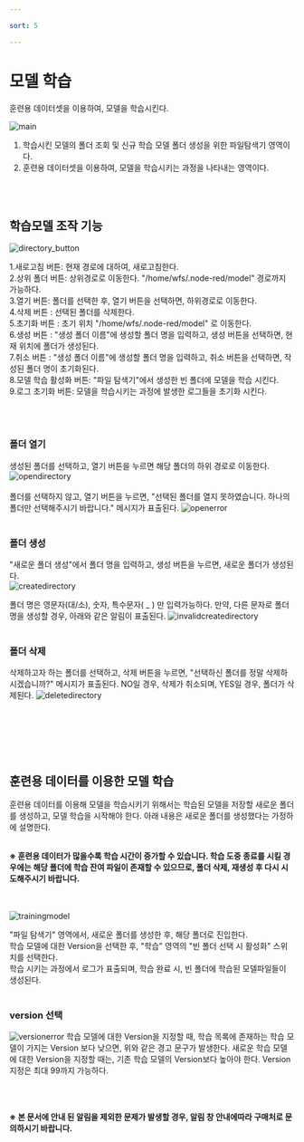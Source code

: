 ```yaml
---

sort: 5

---
```




# 모델 학습

훈련용 데이터셋을 이용하여, 모델을 학습시킨다.<br/>

![main](images/4.ModelTraining/1.main.png)

1. 학습시킨 모델의 폴더 조회 및 신규 학습 모델 폴더 생성을 위한 파일탐색기 영역이다. 
2. 훈련용 데이터셋을 이용하여, 모델을 학습시키는 과정을 나타내는 영역이다.

<br/><br/>

## 학습모델 조작 기능

![directory_button](images/4.ModelTraining/2.button.png)

1.새로고침 버튼: 현재 경로에 대하여, 새로고침한다.<br/>
2.상위 폴더 버튼: 상위경로로 이동한다. "/home/wfs/.node-red/model" 경로까지 가능하다.<br/>
3.열기 버튼: 폴더를 선택한 후, 열기 버튼을 선택하면, 하위경로로 이동한다.<br/>
4.삭제 버튼 : 선택된 폴더를 삭제한다.<br/>
5.초기화 버튼 : 초기 위치 "/home/wfs/.node-red/model" 로 이동한다.<br/>
6.생성 버튼 : "생성 폴더 이름"에 생성할 폴더 명을 입력하고, 생성 버튼을 선택하면, 현재 위치에 폴더가 생성된다.<br/>
7.취소 버튼 : "생성 폴더 이름"에 생성할 폴더 명을 입력하고, 취소 버튼을 선택하면, 작성된 폴더 명이 초기화된다.<br/>
8.모델 학습 활성화 버튼: "파일 탐색기"에서 생성한 빈 폴더에 모델을 학습 시킨다.<br/>
9.로그 초기화 버튼: 모델을 학습시키는 과정에 발생한 로그들을 초기화 시킨다.<br/>

<br/><br/>
### 폴더 열기
생성된 폴더를 선택하고, 열기 버튼을 누르면 해당 폴더의 하위 경로로 이동한다.
![opendirectory](images/4.ModelTraining/3.directoryopen.png)
<br/><br/>
폴더를 선택하지 않고, 열기 버튼을 누르면, "선택된 폴더를 열지 못하였습니다. 하나의 폴더만 선택해주시기 바랍니다." 메시지가 표출된다.
![openerror](images/4.ModelTraining/4.openerror.png)
<br/><br/>
### 폴더 생성
"새로운 폴더 생성"에서 폴더 명을 입력하고, 생성 버튼을 누르면, 새로운 폴더가 생성된다.<br/>
![createdirectory](images/4.ModelTraining/6.createdirectory.png)

폴더 명은 영문자(대/소), 숫자, 특수문자( _ ) 만 입력가능하다. 만약, 다른 문자로 폴더 명을 생성할 경우, 아래와 같은 알림이 표출된다.
![invalidcreatedirectory](images/4.ModelTraining/7.invalidcreatedirectory.png)
<br/><br/>
### 폴더 삭제
삭제하고자 하는 폴더를 선택하고, 삭제 버튼을 누르면, "선택하신 폴더를 정말 삭제하시겠습니까?" 메시지가 표출된다. NO일 경우, 삭제가 취소되며, YES일 경우, 폴더가 삭제된다.
![deletedirectory](images/4.ModelTraining/5.deletedirectory.png)

<br/><br/>



<br/><br/>

## 훈련용 데이터를 이용한 모델 학습

훈련용 데이터를 이용해 모델을 학습시키기 위해서는 학습된 모델을 저장할 새로운 폴더를 생성하고, 모델 학습을 시작해야 한다. 
아래 내용은 새로운 폴더를 생성했다는 가정하에 설명한다.<br/><br/>

**※ 훈련용 데이터가 많을수록 학습 시간이 증가할 수 있습니다. 학습 도중 종료를 시킬 경우에는 해당 폴더에 학습 잔여 파일이 존재할 수 있으므로, 폴더 삭제, 재생성 후 다시 시도해주시기 바랍니다.**
<br/><br/><br/>


![trainingmodel](images/4.ModelTraining/8.trainmodel.png)

"파일 탐색기" 영역에서, 새로운 폴더를 생성한 후, 해당 폴더로 진입한다.<br/>
학습 모델에 대한 Version을 선택한 후, "학습" 영역의 "빈 폴더 선택 시 활성화" 스위치를 선택한다.<br/>
학습 시키는 과정에서 로그가 표출되며, 학습 완료 시, 빈 폴더에 학습된 모델파일들이 생성된다.
<br/><br/>
### version 선택 
![versionerror](images/4.ModelTraining/9.versionerror.png)
학습 모델에 대한 Version을 지정할 때, 학습 목록에 존재하는 학습 모델이 가지는 Version 보다 낮으면, 위와 같은 경고 문구가 발생한다.
새로운 학습 모델에 대한 Version을 지정할 때는, 기존 학습 모델의 Version보다 높아야 한다. 
Version 지정은 최대 99까지 가능하다.


<br/><br/>

**※ 본 문서에 안내 된 알림을 제외한 문제가 발생할 경우, 알림 창 안내에따라 구매처로 문의하시기 바랍니다.**